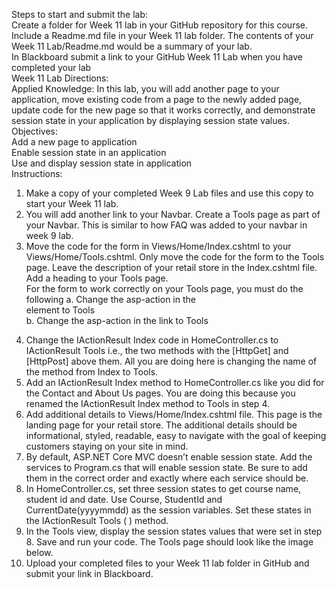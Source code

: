 Steps to start and submit the lab:<br>
Create a folder for Week 11 lab in your GitHub repository for this course.<br>
Include a Readme.md file in your Week 11 lab folder. The contents of your Week 11 Lab/Readme.md would be a summary of your lab.<br>
In Blackboard submit a link to your GitHub Week 11 Lab when you have completed your lab<br>
Week 11 Lab Directions:<br>
Applied Knowledge: In this lab, you will add another page to your application, move existing code from a page to the newly added page, update code for the new page so that it works correctly, and demonstrate session state in your application by displaying session state values.<br>
Objectives:<br>
Add a new page to application<br>
Enable session state in an application<br>
Use and display session state in application<br>
Instructions:<br>
1. Make a copy of your completed Week 9 Lab files and use this copy to start your Week 11 lab.<br>
2. You will add another link to your Navbar. Create a Tools page as part of your Navbar. This is similar to how FAQ was added to your navbar in week 9 lab.<br>
3. Move the code for the form in Views/Home/Index.cshtml to your Views/Home/Tools.cshtml. Only move the code for the form to the Tools page. Leave the description of your retail store in the Index.cshtml file. Add a heading to your Tools page. <br>For the form to work correctly on your Tools page, you must do the following
a. Change the asp-action in the <form> element to Tools<br>
b. Change the asp-action in the <a> link to Tools<br>
4. Change the IActionResult Index code in HomeController.cs to IActionResult Tools i.e., the two methods with the [HttpGet] and [HttpPost] above them. All you are doing here is changing the name of the method from Index to Tools.<br>
5. Add an IActionResult Index method to HomeController.cs like you did for the Contact and About Us pages. You are doing this because you renamed the IActionResult Index method to Tools in step 4.<br>
6. Add additional details to Views/Home/Index.cshtml file. This page is the landing page for your retail store. The additional details should be informational, styled, readable, easy to navigate with the goal of keeping customers staying on your site in mind.<br>
7. By default, ASP.NET Core MVC doesn’t enable session state. Add the services to Program.cs that will enable session state. Be sure to add them in the correct order and exactly where each service should be.<br>
8. In HomeController.cs, set three session states to get course name, student id and date. Use Course, StudentId and CurrentDate(yyyymmdd) as the session variables. Set these states in the IActionResult Tools ( ) method.<br>
9. In the Tools view, display the session states values that were set in step 8. Save and run your code. The Tools page should look like the image below.<br>
10. Upload your completed files to your Week 11 lab folder in GitHub and submit your link in Blackboard.<br>
